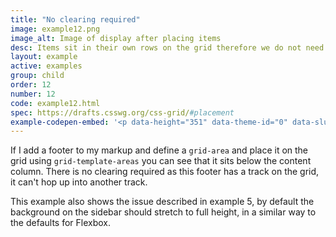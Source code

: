 ```yaml
---
title: "No clearing required"
image: example12.png
image_alt: Image of display after placing items
desc: Items sit in their own rows on the grid therefore we do not need to clear them as with floats.
layout: example
active: examples
group: child
order: 12
number: 12
code: example12.html 
spec: https://drafts.csswg.org/css-grid/#placement
example-codepen-embed: '<p data-height="351" data-theme-id="0" data-slug-hash="GJVgOV" data-default-tab="result" data-user="rachelandrew" class="codepen">See the Pen <a href="http://codepen.io/rachelandrew/pen/GJVgOV/">Grid by Example 12: No clearing required</a> by rachelandrew (<a href="http://codepen.io/rachelandrew">@rachelandrew</a>) on <a href="http://codepen.io">CodePen</a>.</p>'
---
```


If I add a footer to my markup and define a `grid-area` and place it on the grid using `grid-template-areas` you can see that it sits below the content column. There is no clearing required as this footer has a track on the grid, it can't hop up into another track.

This example also shows the issue described in example 5, by default the background on the sidebar should stretch to full height, in a similar way to the defaults for Flexbox.
